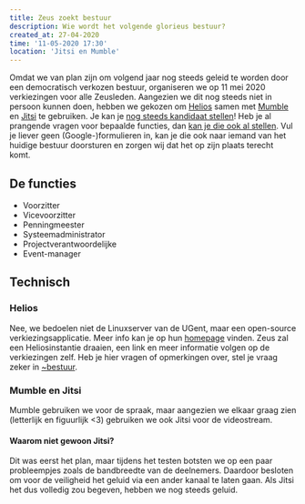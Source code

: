 ```yaml
---
title: Zeus zoekt bestuur
description: Wie wordt het volgende glorieus bestuur?
created_at: 27-04-2020
time: '11-05-2020 17:30'
location: 'Jitsi en Mumble'
---
```


Omdat we van plan zijn om volgend jaar nog steeds geleid te worden door een democratisch verkozen bestuur, organiseren we op 11 mei 2020 verkiezingen voor alle Zeusleden. Aangezien we dit nog steeds niet in persoon kunnen doen, hebben we gekozen om [Helios][helios] samen met [Mumble][mumble] en [Jitsi][jitsi] te gebruiken. Je kan je [nog steeds kandidaat stellen][kandidatuur]! Heb je al prangende vragen voor bepaalde functies, dan [kan je die ook al stellen][bestuursvragen]. Vul je liever geen (Google-)formulieren in, kan je die ook naar iemand van het huidige bestuur doorsturen en zorgen wij dat het op zijn plaats terecht komt.

## De functies

- Voorzitter
- Vicevoorzitter
- Penningmeester
- Systeemadministrator
- Projectverantwoordelijke
- Event-manager

## Technisch

### Helios

Nee, we bedoelen niet de Linuxserver van de UGent, maar een open-source verkiezingsapplicatie. Meer info kan je op hun [homepage][helios] vinden. Zeus zal een Heliosinstantie draaien, een link en meer informatie volgen op de verkiezingen zelf. Heb je hier vragen of opmerkingen over, stel je vraag zeker in [~bestuur][bestuur-mm].

### Mumble en Jitsi

Mumble gebruiken we voor de spraak, maar aangezien we elkaar graag zien (letterlijk en figuurlijk <3) gebruiken we ook Jitsi voor de videostream.

#### Waarom niet gewoon Jitsi?

Dit was eerst het plan, maar tijdens het testen botsten we op een paar probleempjes zoals de bandbreedte van de deelnemers. Daardoor besloten om voor de veiligheid het geluid via een ander kanaal te laten gaan. Als Jitsi het dus volledig zou begeven, hebben we nog steeds geluid.

[helios]: https://heliosvoting.org/
[mumble]: https://mumble.zeus.gent/
[jitsi]: https://jitsi.org/
[bestuur-mm]: https://mattermost.zeus.gent/zeus/channels/bestuur
[kandidatuur]: https://forms.gle/ZUuFkGjv8Q7EqevF9
[bestuursvragen]: https://forms.gle/brFDZhuY8WnBmetT7

